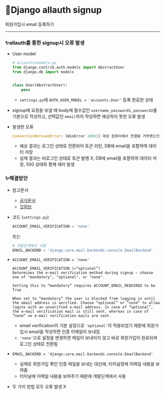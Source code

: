 # 📌Django allauth signup

 회원가입시 email 등록하기

------------------------------



### ✨allauth를 통한 signup시 오류 발생

- User model

  ```python
  # accounts/models.py
  from django.contrib.auth.models import AbstractUser
  from django.db import models
  
  
  class User(AbstractUser):
      pass
  ```

  - `settings.py`에 `AUTH_USER_MODEL = 'accounts.User'` 등록 완료한 상태

- signup에 요청을 보낼 때 body에 필수값인 `username`, `password1`, `password2`를 기본으로 작성하고, 선택값인 `email`까지 작성하면 예상하지 못한 오류 발생

- 발생한 오류

  ```python
  ConnectionRefusedError: [WinError 10061] 대상 컴퓨터에서 연결을 거부했으므로 연결하지 못했습니다
  ```

  - 예상 결과는 로그인 상태로 전환되어 토큰 리턴, DB에 email을 포함하여 데이터 저장
  - 실제 결과는 비로그인 상태로 토큰 발행 X, DB에 email을 포함하여 데이터 저장, 500 상태와 함께 에러 발생





### ✨해결방안

- 참고문서
  - [공식문서](https://django-allauth.readthedocs.io/en/latest/configuration.html)
  - [깃허브](https://github.com/pennersr/django-allauth/blob/master/allauth/account/app_settings.py#L7)

- 코드 (`settings.py`)

  ```python
  ACCOUNT_EMAIL_VERIFICATION = 'none'
  ```

  또는

  ```python
  # 개발단계에서 사용
  EMAIL_BACKEND = 'django.core.mail.backends.console.EmailBackend'
  ```

- `ACCOUNT_EMAIL_VERIFICATION = 'none'`

  ```
  ACCOUNT_EMAIL_VERIFICATION (=”optional”)
  Determines the e-mail verification method during signup – choose one of "mandatory", "optional", or "none".
  
  Setting this to “mandatory” requires ACCOUNT_EMAIL_REQUIRED to be True
  
  When set to “mandatory” the user is blocked from logging in until the email address is verified. Choose “optional” or “none” to allow logins with an unverified e-mail address. In case of “optional”, the e-mail verification mail is still sent, whereas in case of “none” no e-mail verification mails are sent.
  ```

  - email verification이 기본 설정으로 `'optional'`이 적용되었기 때문에 회원가입시 email을 작성하면 인증 이메일이 보내짐
  - `'none'`으로 설정을 변경하면 메일이 보내지지 않고 바로 회원가입이 완료되며 로그인 상태로 전환됨

- `EMAIL_BACKEND = 'django.core.mail.backends.console.EmailBackend'`
  - 실제로 회원가입 확인 인증 메일을 보내는 대신에, 터미널창에 이메일 내용을 보여줌
  - 터미널에 이메일 내용을 보여주기 때문에 개발단계에서 사용
- 두 가지 방법 모두 오류 발생 X